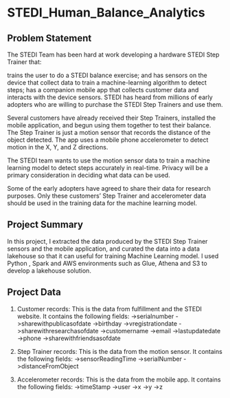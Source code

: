 # STEDI_Human_Balance_Analytics

## Problem Statement

The STEDI Team has been hard at work developing a hardware STEDI Step Trainer that:

trains the user to do a STEDI balance exercise;
and has sensors on the device that collect data to train a machine-learning algorithm to detect steps;
has a companion mobile app that collects customer data and interacts with the device sensors.
STEDI has heard from millions of early adopters who are willing to purchase the STEDI Step Trainers and use them.

Several customers have already received their Step Trainers, installed the mobile application, and begun using them together to test their balance. The Step Trainer is just a motion sensor that records the distance of the object detected. The app uses a mobile phone accelerometer to detect motion in the X, Y, and Z directions.

The STEDI team wants to use the motion sensor data to train a machine learning model to detect steps accurately in real-time. Privacy will be a primary consideration in deciding what data can be used.

Some of the early adopters have agreed to share their data for research purposes. Only these customers’ Step Trainer and accelerometer data should be used in the training data for the machine learning model.

## Project Summary

In this project, I extracted the data produced by the STEDI Step Trainer sensors and the mobile application, and curated the data into a data lakehouse so that it can useful for training Machine Learning model. I used Python , Spark and AWS environments such as Glue, Athena and S3 to develop a lakehouse solution.

## Project Data

1. Customer records: This is the data from fulfillment and the STEDI website. It contains the following fields:
    ->serialnumber
    ->sharewithpublicasofdate
    ->birthday
    ->vregistrationdate
    ->sharewithresearchasofdate
    ->customername
    ->email
    ->lastupdatedate
    ->phone
    ->sharewithfriendsasofdate

2. Step Trainer records: This is the data from the motion sensor. It contains the following fields:
    ->sensorReadingTime
    ->serialNumber
    ->distanceFromObject

3. Accelerometer records: This is the data from the mobile app. It contains the following fields:
    ->timeStamp
    ->user
    ->x
    ->y
    ->z